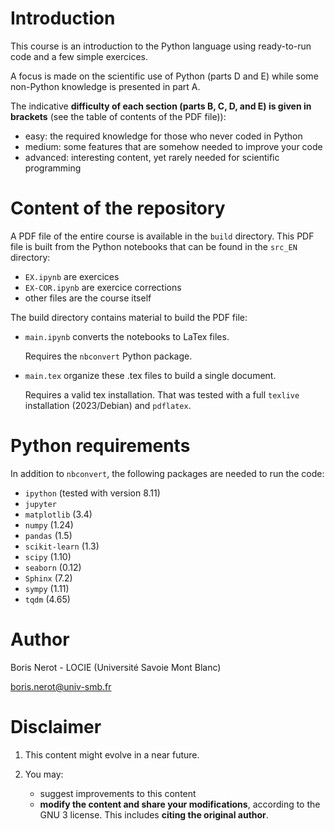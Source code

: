 # Introduction

This course is an introduction to the Python language using ready-to-run code and a few simple exercices.

A focus is made on the scientific use of Python (parts D and E) while some non-Python knowledge is presented in part A.

The indicative __difficulty of each section (parts B, C, D, and E) is given in brackets__ (see the table of contents of the PDF file)):

- easy: the required knowledge for those who never coded in Python
- medium: some features that are somehow needed to improve your code
- advanced: interesting content, yet rarely needed for scientific programming


# Content of the repository

A PDF file of the entire course is available in the `build` directory. This PDF file is built from the Python notebooks that can be found in the `src_EN` directory:

- `EX.ipynb` are exercices
- `EX-COR.ipynb` are exercice corrections
- other files are the course itself

The build directory contains material to build the PDF file:

- `main.ipynb` converts the notebooks to LaTex files.

   Requires the `nbconvert` Python package.
- `main.tex` organize these .tex files to build a single document.

   Requires a valid tex installation. 
   That was tested with a full `texlive` installation (2023/Debian) and `pdflatex`.

# Python requirements

In addition to `nbconvert`, the following packages are needed to run the code:

- `ipython` (tested with version 8.11)
- `jupyter` 
- `matplotlib` (3.4)
- `numpy` (1.24)
- `pandas` (1.5)
- `scikit-learn` (1.3)
- `scipy` (1.10)
- `seaborn` (0.12)
- `Sphinx` (7.2)
- `sympy` (1.11)
- `tqdm` (4.65)

# Author

Boris Nerot - LOCIE (Université Savoie Mont Blanc)

boris.nerot@univ-smb.fr

# Disclaimer

1. This content might evolve in a near future. 
2. You may:
    
    - suggest improvements to this content 
    - __modify the content and share your modifications__, according to the GNU 3 license. This includes __citing the original author__.
